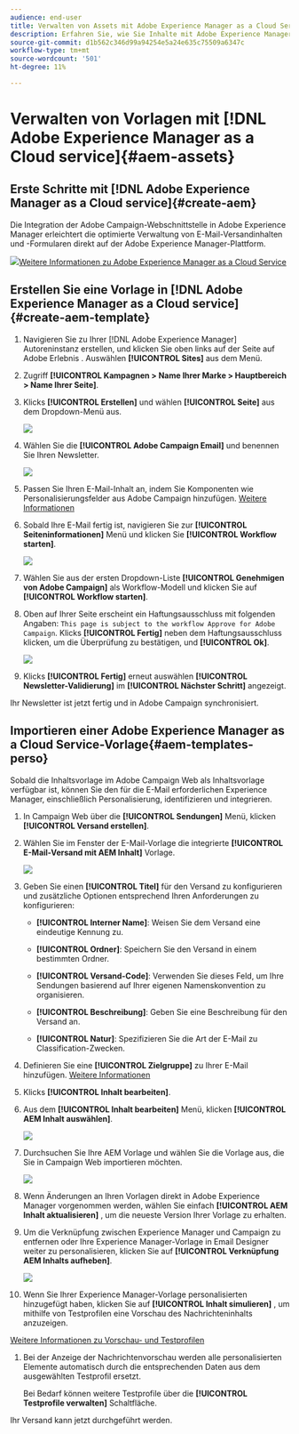 ```yaml
---
audience: end-user
title: Verwalten von Assets mit Adobe Experience Manager as a Cloud Service
description: Erfahren Sie, wie Sie Inhalte mit Adobe Experience Manager as a Cloud Service verwalten.
source-git-commit: d1b562c346d99a94254e5a24e635c75509a6347c
workflow-type: tm+mt
source-wordcount: '501'
ht-degree: 11%

---
```


# Verwalten von Vorlagen mit [!DNL Adobe Experience Manager as a Cloud service]{#aem-assets}

## Erste Schritte mit [!DNL Adobe Experience Manager as a Cloud service]{#create-aem}

Die Integration der Adobe Campaign-Webschnittstelle in Adobe Experience Manager erleichtert die optimierte Verwaltung von E-Mail-Versandinhalten und -Formularen direkt auf der Adobe Experience Manager-Plattform.

![](assets/do-not-localize/book.png)[Weitere Informationen zu Adobe Experience Manager as a Cloud Service](https://experienceleague.adobe.com/docs/experience-manager-cloud-service/content/sites/authoring/getting-started/quick-start.html?lang=en)

## Erstellen Sie eine Vorlage in [!DNL Adobe Experience Manager as a Cloud service]{#create-aem-template}

1. Navigieren Sie zu Ihrer [!DNL Adobe Experience Manager] Autoreninstanz erstellen, und klicken Sie oben links auf der Seite auf Adobe Erlebnis . Auswählen **[!UICONTROL Sites]** aus dem Menü.

1. Zugriff **[!UICONTROL Kampagnen > Name Ihrer Marke > Hauptbereich > Name Ihrer Seite]**.

1. Klicks **[!UICONTROL Erstellen]** und wählen **[!UICONTROL Seite]** aus dem Dropdown-Menü aus.

   ![](assets/aem_1.png)

1. Wählen Sie die **[!UICONTROL Adobe Campaign Email]** und benennen Sie Ihren Newsletter.

   ![](assets/aem_2.png)

1. Passen Sie Ihren E-Mail-Inhalt an, indem Sie Komponenten wie Personalisierungsfelder aus Adobe Campaign hinzufügen. [Weitere Informationen](https://experienceleague.adobe.com/docs/experience-manager-65/content/sites/authoring/aem-adobe-campaign/campaign.html?lang=en#editing-email-content)

1. Sobald Ihre E-Mail fertig ist, navigieren Sie zur **[!UICONTROL Seiteninformationen]** Menü und klicken Sie **[!UICONTROL Workflow starten]**.

   ![](assets/aem_3.png)

1. Wählen Sie aus der ersten Dropdown-Liste **[!UICONTROL Genehmigen von Adobe Campaign]** als Workflow-Modell und klicken Sie auf **[!UICONTROL Workflow starten]**.

1. Oben auf Ihrer Seite erscheint ein Haftungsausschluss mit folgenden Angaben: `This page is subject to the workflow Approve for Adobe Campaign`. Klicks **[!UICONTROL Fertig]** neben dem Haftungsausschluss klicken, um die Überprüfung zu bestätigen, und **[!UICONTROL Ok]**.

   ![](assets/aem_4.png)

1. Klicks **[!UICONTROL Fertig]** erneut auswählen **[!UICONTROL Newsletter-Validierung]** im **[!UICONTROL Nächster Schritt]** angezeigt.

Ihr Newsletter ist jetzt fertig und in Adobe Campaign synchronisiert.

## Importieren einer Adobe Experience Manager as a Cloud Service-Vorlage{#aem-templates-perso}

Sobald die Inhaltsvorlage im Adobe Campaign Web als Inhaltsvorlage verfügbar ist, können Sie den für die E-Mail erforderlichen Experience Manager, einschließlich Personalisierung, identifizieren und integrieren.

1. In Campaign Web über die **[!UICONTROL Sendungen]** Menü, klicken **[!UICONTROL Versand erstellen]**.

1. Wählen Sie im Fenster der E-Mail-Vorlage die integrierte **[!UICONTROL E-Mail-Versand mit AEM Inhalt]** Vorlage.

   ![](assets/aem_5.png)

1. Geben Sie einen **[!UICONTROL Titel]** für den Versand zu konfigurieren und zusätzliche Optionen entsprechend Ihren Anforderungen zu konfigurieren:

   * **[!UICONTROL Interner Name]**: Weisen Sie dem Versand eine eindeutige Kennung zu.

   * **[!UICONTROL Ordner]**: Speichern Sie den Versand in einem bestimmten Ordner.

   * **[!UICONTROL Versand-Code]**: Verwenden Sie dieses Feld, um Ihre Sendungen basierend auf Ihrer eigenen Namenskonvention zu organisieren.

   * **[!UICONTROL Beschreibung]**: Geben Sie eine Beschreibung für den Versand an.

   * **[!UICONTROL Natur]**: Spezifizieren Sie die Art der E-Mail zu Classification-Zwecken.

1. Definieren Sie eine **[!UICONTROL Zielgruppe]** zu Ihrer E-Mail hinzufügen. [Weitere Informationen](../email/create-email.md#define-audience)

1. Klicks **[!UICONTROL Inhalt bearbeiten]**.

1. Aus dem **[!UICONTROL Inhalt bearbeiten]** Menü, klicken **[!UICONTROL AEM Inhalt auswählen]**.

   ![](assets/aem_6.png)

1. Durchsuchen Sie Ihre AEM Vorlage und wählen Sie die Vorlage aus, die Sie in Campaign Web importieren möchten.

   ![](assets/aem_8.png)

1. Wenn Änderungen an Ihren Vorlagen direkt in Adobe Experience Manager vorgenommen werden, wählen Sie einfach **[!UICONTROL AEM Inhalt aktualisieren]** , um die neueste Version Ihrer Vorlage zu erhalten.

1. Um die Verknüpfung zwischen Experience Manager und Campaign zu entfernen oder Ihre Experience Manager-Vorlage in Email Designer weiter zu personalisieren, klicken Sie auf **[!UICONTROL Verknüpfung AEM Inhalts aufheben]**.

   ![](assets/aem_9.png)

1. Wenn Sie Ihrer Experience Manager-Vorlage personalisierten  hinzugefügt haben, klicken Sie auf **[!UICONTROL Inhalt simulieren]** , um mithilfe von Testprofilen eine Vorschau des Nachrichteninhalts anzuzeigen.

[Weitere Informationen zu Vorschau- und Testprofilen](../preview-test/preview-content.md)

1. Bei der Anzeige der Nachrichtenvorschau werden alle personalisierten Elemente automatisch durch die entsprechenden Daten aus dem ausgewählten Testprofil ersetzt.

   Bei Bedarf können weitere Testprofile über die **[!UICONTROL Testprofile verwalten]** Schaltfläche.

Ihr Versand kann jetzt durchgeführt werden.
